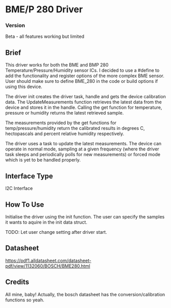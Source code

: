 # BME/P 280 Driver


### Version
Beta - all features working but limited

## Brief

This driver works for both the BME and BMP 280 Temperature/Pressure/Humidity sensor ICs. I decided to use a #define to add the functionality and register options of the more complex BME sensor. User should make sure to define BME_280 in the code or build options if using this device.

The driver init creates the driver task, handle and gets the device calibration data. The UpdateMeasurements function retrieves the latest data from the device and stores it in the handle. Calling the get function for temperature, pressure or humidity returns the latest retrieved sample. 

The measurements provided by the get functions for temp/pressure/humidity return the calibrated results in degrees C, hectopascals and percent relative humidity respectively.

The driver uses a task to update the latest measurements. The device can operate in normal mode, sampling at a given frequency (where the driver task sleeps and periodically polls for new measurements) or forced mode which is yet to be handled properly.

## Interface Type

I2C Interface

## How To Use

Initialise the driver using the init function. The user can specify the samples it wants to aquire in the init data struct. 

TODO: Let user change setting after driver start.

## Datasheet

https://pdf1.alldatasheet.com/datasheet-pdf/view/1132060/BOSCH/BME280.html

## Credits

All mine, baby! Actually, the bosch datasheet has the conversion/calibration functions so yeah.
